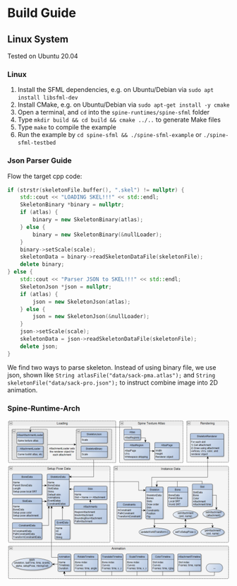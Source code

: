 # Build Guide

## Linux System
Tested on Ubuntu 20.04

### Linux

1. Install the SFML dependencies, e.g. on Ubuntu/Debian via `sudo apt install libsfml-dev`
2. Install CMake, e.g. on Ubuntu/Debian via `sudo apt-get install -y cmake`
3. Open a terminal, and `cd` into the `spine-runtimes/spine-sfml` folder
4. Type `mkdir build && cd build && cmake ../..` to generate Make files
5. Type `make` to compile the example
6. Run the example by `cd spine-sfml && ./spine-sfml-example` or `./spine-sfml-testbed`

### Json Parser Guide

Flow the target cpp code:
```cpp
if (strstr(skeletonFile.buffer(), ".skel") != nullptr) {
    std::cout << "LOADING SKEL!!!" << std::endl; 
    SkeletonBinary *binary = nullptr;
    if (atlas) {
        binary = new SkeletonBinary(atlas);
    } else {
        binary = new SkeletonBinary(&nullLoader);
    }
    binary->setScale(scale);
    skeletonData = binary->readSkeletonDataFile(skeletonFile);
    delete binary;
} else {
    std::cout << "Parser JSON to SKEL!!!" << std::endl; 
    SkeletonJson *json = nullptr;
    if (atlas) {
        json = new SkeletonJson(atlas);
    } else {
        json = new SkeletonJson(&nullLoader);
    }
    json->setScale(scale);
    skeletonData = json->readSkeletonDataFile(skeletonFile);
    delete json;
}
```

We find two ways to parse skeleton. Instead of using binary file, we use json, shown like `String atlasFile("data/sack-pma.atlas");` and `String skeletonFile("data/sack-pro.json");` to instruct combine image into 2D animation.

### Spine-Runtime-Arch
![Runtime Arch](./runtimes-diagram.png)